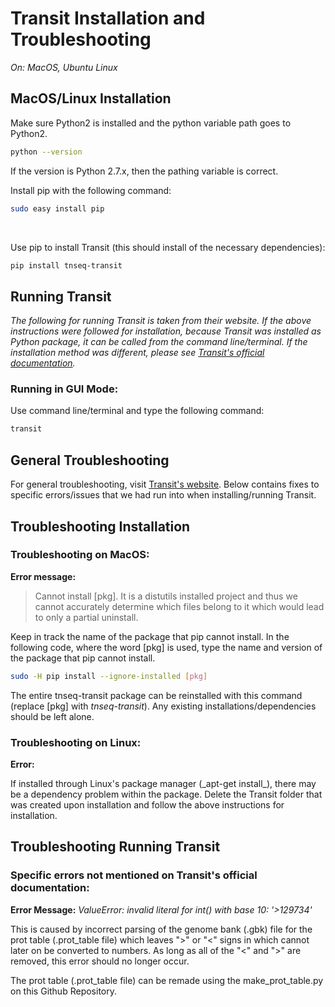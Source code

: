 Transit Installation and Troubleshooting
=============================
_On: MacOS, Ubuntu Linux_
</br>

MacOS/Linux Installation
-------------------------------
Make sure Python2 is installed and the python variable path goes to Python2.
```bash
python --version
```
If the version is Python 2.7.x, then the pathing variable is correct. 
</br>

Install pip with the following command:
```bash
sudo easy install pip 
``` 
</br>

Use pip to install Transit (this should install of the necessary dependencies):
```bash
pip install tnseq-transit
``` 

Running Transit
-------------------------------
<i> The following for running Transit is taken from their website. If the above instructions were followed for installation, because Transit was installed as Python package, it can be called from the command line/terminal. If the installation method was different, please see [Transit's official documentation](https://transit.readthedocs.io/en/latest/transit_running.html). </i>

### Running in GUI Mode: ###
Use command line/terminal and type the following command:
```bash
transit
```

General Troubleshooting
------------------------------
For general troubleshooting, visit [Transit's website](https://transit.readthedocs.io/en/latest/transit_install.html#troubleshooting). Below contains fixes to specific errors/issues that we had run into when installing/running Transit.

Troubleshooting Installation
-------------------------------
<h3> Troubleshooting on MacOS: </h3>

__Error message:__ 
> Cannot install [pkg]. It is a distutils installed project and thus we cannot accurately determine which files belong to it which would lead to only a partial uninstall.

Keep in track the name of the package that pip cannot install. In the following code, where the word [pkg] is used, type the name and version of the package that pip cannot install. 
```bash
sudo -H pip install --ignore-installed [pkg]
```
The entire tnseq-transit package can be reinstalled with this command (replace [pkg] with _tnseq-transit_). Any existing installations/dependencies should be left alone.

<h3> Troubleshooting on Linux: </h3>

__Error:__

<p> If installed through Linux's package manager (_apt-get install_), there may be a dependency problem within the package. Delete the Transit folder that was created upon installation and follow the above instructions for installation. </p>

Troubleshooting Running Transit
-------------------------------
<h3> Specific errors not mentioned on Transit's official documentation: </h3>

__Error Message:__ _ValueError: invalid literal for int() with base 10: '>129734'_ 

This is caused by incorrect parsing of the genome bank (.gbk) file for the prot table (.prot_table file) which leaves ">" or "<" signs in which cannot later on be converted to numbers. As long as all of the "<" and ">" are removed, this error should no longer occur. 

The prot table (.prot_table file) can be remade using the make_prot_table.py on this Github Repository.   
